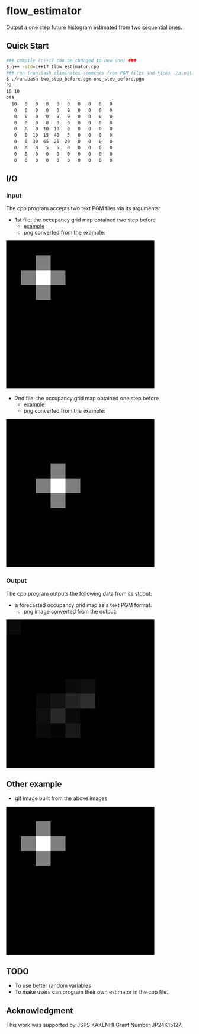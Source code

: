 # flow_estimator

Output a one step future histogram estimated from two sequential ones.

## Quick Start

```bash
### compile (c++17 can be changed to new one) ###
$ g++ -std=c++17 flow_estimator.cpp
### run (run.bash eliminates comments from PGM files and kicks ./a.out) ###
$ ./run.bash two_step_before.pgm one_step_before.pgm
P2
10 10
255
  10   0   0   0   0   0   0   0   0   0
   0   0   0   0   0   0   0   0   0   0
   0   0   0   0   0   0   0   0   0   0
   0   0   0   0   0   0   0   0   0   0
   0   0   0  10  10   0   0   0   0   0
   0   0  10  15  40   5   0   0   0   0
   0   0  30  65  25  20   0   0   0   0
   0   0   0   5   5   0   0   0   0   0
   0   0   0   0   0   0   0   0   0   0
   0   0   0   0   0   0   0   0   0   0
```

## I/O

### Input

The cpp program accepts two text PGM files via its arguments:
* 1st file: the occupancy grid map obtained two step before
    * [example](./two_step_before.pgm)
    * png converted from the example:

![](./doc/before.png)
* 2nd file: the occupancy grid map obtained one step before
    * [example](./one_step_before.pgm)
    * png converted from the example:

![](./doc/after.png)


### Output

The cpp program outputs the following data from its stdout:
* a forecasted occupancy grid map as a text PGM format.
    * png image converted from the output:

![](./doc/estimation.png)


## Other example

* gif image built from the above images:

![](./doc/example.gif)

## TODO

* To use better random variables
* To make users can program their own estimator in the cpp file.

## Acknowledgment

This work was supported by JSPS KAKENHI Grant Number JP24K15127.
